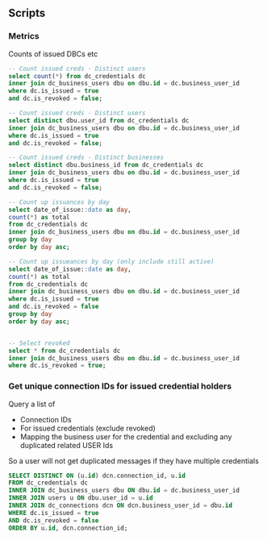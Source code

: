 ## Scripts

### Metrics

Counts of issued DBCs etc

```sql
-- Count issued creds - Distinct users
select count(*) from dc_credentials dc 
inner join dc_business_users dbu on dbu.id = dc.business_user_id
where dc.is_issued = true 
and dc.is_revoked = false;

-- Count issued creds - Distinct users
select distinct dbu.user_id from dc_credentials dc 
inner join dc_business_users dbu on dbu.id = dc.business_user_id
where dc.is_issued = true 
and dc.is_revoked = false;

-- Count issued creds - Distinct businesses
select distinct dbu.business_id from dc_credentials dc 
inner join dc_business_users dbu on dbu.id = dc.business_user_id
where dc.is_issued = true 
and dc.is_revoked = false;

-- Count up issuances by day
select date_of_issue::date as day,
count(*) as total
from dc_credentials dc 
inner join dc_business_users dbu on dbu.id = dc.business_user_id
group by day
order by day asc;

-- Count up issueances by day (only include still active)
select date_of_issue::date as day,
count(*) as total
from dc_credentials dc 
inner join dc_business_users dbu on dbu.id = dc.business_user_id
where dc.is_issued = true 
and dc.is_revoked = false
group by day
order by day asc;


-- Select revoked
select * from dc_credentials dc 
inner join dc_business_users dbu on dbu.id = dc.business_user_id
where dc.is_revoked = true;
```

### Get unique connection IDs for issued credential holders

Query a list of
- Connection IDs
- For issued credentials (exclude revoked)
- Mapping the business user for the credential and excluding any duplicated related USER Ids

So a user will not get duplicated messages if they have multiple credentials

```sql
SELECT DISTINCT ON (u.id) dcn.connection_id, u.id
FROM dc_credentials dc
INNER JOIN dc_business_users dbu ON dbu.id = dc.business_user_id
INNER JOIN users u ON dbu.user_id = u.id
INNER JOIN dc_connections dcn ON dcn.business_user_id = dbu.id
WHERE dc.is_issued = true
AND dc.is_revoked = false
ORDER BY u.id, dcn.connection_id;
```